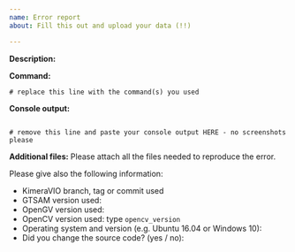 ```yaml
---
name: Error report
about: Fill this out and upload your data (!!)

---
```


**Description:**


**Command:**
```
# replace this line with the command(s) you used
```

**Console output:**
```

# remove this line and paste your console output HERE - no screenshots please

```

**Additional files:**
Please attach all the files needed to reproduce the error.

Please give also the following information:
* KimeraVIO branch, tag or commit used
* GTSAM version used:
* OpenGV version used:
* OpenCV version used: type `opencv_version`
* Operating system and version (e.g. Ubuntu 16.04 or Windows 10): 
* Did you change the source code? (yes / no): 
